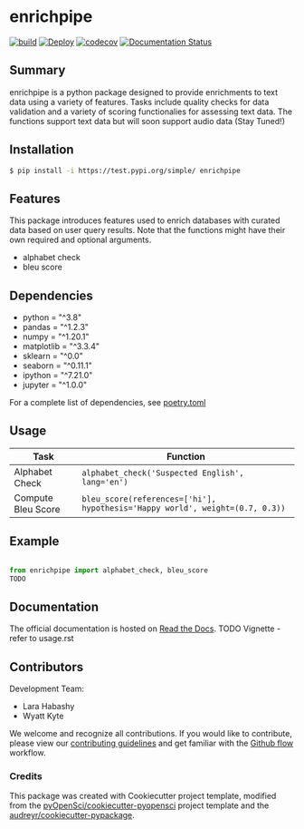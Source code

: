 # enrichpipe 

[![build](https://github.com/lara-imrsv/enrichpipe/actions/workflows/build.yml/badge.svg)](https://github.com/lara-imrsv/enrichpipe/actions/workflows/build.yml)
[![Deploy](https://github.com/lara-imrsv/enrichpipe/actions/workflows/deploy.yml/badge.svg)](https://github.com/lara-imrsv/enrichpipe/actions/workflows/deploy.yml)
[![codecov](https://codecov.io/gh/lara-imrsv/enrichpipe/branch/main/graph/badge.svg?token=3KW44NKWAS)](https://codecov.io/gh/lara-imrsv/enrichpipe) 
[![Documentation Status](https://readthedocs.org/projects/enrichpipe/badge/?version=latest)](https://enrichpipe.readthedocs.io/en/latest/?badge=latest)

## Summary

enrichpipe is a python package designed to provide enrichments to text data using a variety of features. Tasks include quality checks for data validation and a variety of scoring functionalies for assessing text data. The functions support text data but will soon support audio data (Stay Tuned!) 

## Installation

```bash
$ pip install -i https://test.pypi.org/simple/ enrichpipe
```

## Features

This package introduces features used to enrich databases with curated data based on user query results. Note that the functions might have their own required and optional arguments.

- alphabet check
- bleu score

## Dependencies

- python = "^3.8"
- pandas = "^1.2.3"
- numpy = "^1.20.1"
- matplotlib = "^3.3.4"
- sklearn = "^0.0"
- seaborn = "^0.11.1"
- ipython = "^7.21.0"    
- jupyter = "^1.0.0"

For a complete list of dependencies, see [poetry.toml](https://github.com/lara-imrsv/enrichpipe/blob/main/poetry.lock)

## Usage

| Task | Function  |
|------------|-----|
| Alphabet Check| `alphabet_check('Suspected English', lang='en')`|
| Compute Bleu Score| `bleu_score(references=['hi'], hypothesis='Happy world', weight=(0.7, 0.3))`|


## Example

```Python

from enrichpipe import alphabet_check, bleu_score
TODO 

```

## Documentation

The official documentation is hosted on [Read the Docs](https://enrichpipe.readthedocs.io/en/latest/?badge=latest).
TODO Vignette - refer to usage.rst

## Contributors

Development Team:

- Lara Habashy
- Wyatt Kyte


We welcome and recognize all contributions. If you would like to contribute, please view our [contributing guidelines](https://github.com/lara-imrsv/enrichpipe/blob/main/CONTRIBUTING.rst) and get familiar with the [Github flow](https://blog.programster.org/git-workflows) workflow.

### Credits

This package was created with Cookiecutter project template, modified from the [pyOpenSci/cookiecutter-pyopensci](https://github.com/pyOpenSci/cookiecutter-pyopensci) project template and the [audreyr/cookiecutter-pypackage](https://github.com/audreyr/cookiecutter-pypackage).
